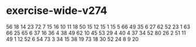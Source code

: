 # exercise-wide-v274
56
18
14
23
72
7
15
16
10
11
18
50
15
12
15
1
15
5
66
49
35
6
27
62
52
23
1
63
66
25
65
6
37
16
36
4
38
49
62
10
45
53
29
4
40
4
37
34
52
80
26
2
51
11
49
1
12
52
6
54
73
3
34
15
38
19
73
18
30
52
24
8
9
20
